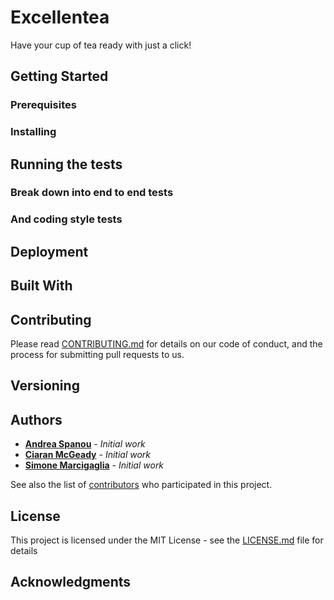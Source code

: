 # Excellentea
Have your cup of tea ready with just a click!

## Getting Started

[//]: # (These instructions will get you a copy of the project up and running on your local machine for development and testing purposes. See deployment for notes on how to deploy the project on a live system.)

### Prerequisites

[//]: # (What things you need to install the software and how to install them)

### Installing

[//]: # (A step by step series of examples that tell you have to get a development env running. Say what the step will be)

[//]: # (End with an example of getting some data out of the system or using it for a little demo)

## Running the tests

[//]: # (Explain how to run the automated tests for this system)

### Break down into end to end tests

[//]: # (Explain what these tests test and why)

[//]: # (```  Give an example ```)

### And coding style tests

[//]: # (Explain what these tests test and why)

## Deployment

[//]: # (Add additional notes about how to deploy this on a live system)

## Built With

[//]: # ( Dropwizard- The web framework used)

## Contributing

Please read [CONTRIBUTING.md](https://gist.github.com/andreaspanou/Excellentea) for details on our code of conduct, and the process for submitting pull requests to us.

## Versioning

[//]: # (We use SemVer for versioning. For the versions available, see the LINK tags on this repository) 

## Authors

* [**Andrea Spanou**](https://github.com/andreaspanou) - *Initial work* 
* [**Ciaran McGeady**](https://github.com/CiaranAnthony) - *Initial work*
* [**Simone Marcigaglia**](https://github.com/SimoneMarcigaglia) - *Initial work*

See also the list of [contributors](https://github.com/andreaspanou/Excellentea/contributors) who participated in this project.

## License

This project is licensed under the MIT License - see the [LICENSE.md](LICENSE.md) file for details

## Acknowledgments

[//]: # (Hat tip to anyone who's code was used, Inspiration, etc)
